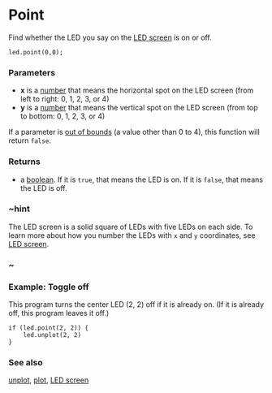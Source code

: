 # Point

Find whether the LED you say on the 
[LED screen](/device/screen) is on or off.

```sig
led.point(0,0);
```

### Parameters

* **x** is a [number](/reference/types/number) that means the horizontal spot on the LED screen (from left to right: 0, 1, 2, 3, or 4)
* **y** is a [number](/reference/types/number) that means the vertical spot on the LED screen (from top to bottom: 0, 1, 2, 3, or 4)

If a parameter is [out of bounds](/reference/out-of-bounds) (a value
other than 0 to 4), this function will return `false`.

### Returns

* a [boolean](/blocks/logic/boolean). If it is `true`, that means the LED is on. If it is `false`, that means the LED is off.

### ~hint

The LED screen is a solid square of LEDs with five LEDs on each side.
To learn more about how you number the LEDs with ``x`` and ``y``
coordinates, see [LED screen](/device/screen).

### ~

### Example: Toggle off

This program turns the center LED (2, 2) off if it is already on.  (If
it is already off, this program leaves it off.)

```blocks
if (led.point(2, 2)) {
    led.unplot(2, 2)
}
```

### See also

[unplot](/reference/led/unplot), [plot](/reference/led/plot), [LED screen](/device/screen)

